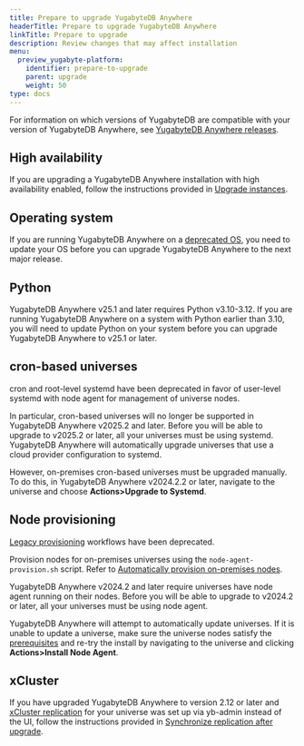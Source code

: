 ```yaml
---
title: Prepare to upgrade YugabyteDB Anywhere
headerTitle: Prepare to upgrade YugabyteDB Anywhere
linkTitle: Prepare to upgrade
description: Review changes that may affect installation
menu:
  preview_yugabyte-platform:
    identifier: prepare-to-upgrade
    parent: upgrade
    weight: 50
type: docs
---
```


For information on which versions of YugabyteDB are compatible with your version of YugabyteDB Anywhere, see [YugabyteDB Anywhere releases](/preview/releases/yba-releases/).

## High availability

If you are upgrading a YugabyteDB Anywhere installation with high availability enabled, follow the instructions provided in [Upgrade instances](../../administer-yugabyte-platform/high-availability/#upgrade-instances).

## Operating system

If you are running YugabyteDB Anywhere on a [deprecated OS](../../../reference/configuration/operating-systems/), you need to update your OS before you can upgrade YugabyteDB Anywhere to the next major release.

## Python

YugabyteDB Anywhere v25.1 and later requires Python v3.10-3.12. If you are running YugabyteDB Anywhere on a system with Python earlier than 3.10, you will need to update Python on your system before you can upgrade YugabyteDB Anywhere to v25.1 or later.

## cron-based universes

cron and root-level systemd have been deprecated in favor of user-level systemd with node agent for management of universe nodes.

In particular, cron-based universes will no longer be supported in YugabyteDB Anywhere v2025.2 and later. Before you will be able to upgrade to v2025.2 or later, all your universes must be using systemd. YugabyteDB Anywhere will automatically upgrade universes that use a cloud provider configuration to systemd.

However, on-premises cron-based universes must be upgraded manually. To do this, in YugabyteDB Anywhere v2024.2.2 or later, navigate to the universe and choose **Actions>Upgrade to Systemd**.

## Node provisioning

[Legacy provisioning](../../prepare/server-nodes-software/software-on-prem-legacy/) workflows have been deprecated.

Provision nodes for on-premises universes using the `node-agent-provision.sh` script. Refer to [Automatically provision on-premises nodes](../../prepare/server-nodes-software/software-on-prem/).

YugabyteDB Anywhere v2024.2 and later require universes have node agent running on their nodes. Before you will be able to upgrade to v2024.2 or later, all your universes must be using node agent.

YugabyteDB Anywhere will attempt to automatically update universes. If it is unable to update a universe, make sure the universe nodes satisfy the [prerequisites](../../prepare/server-nodes-software/) and re-try the install by navigating to the universe and clicking **Actions>Install Node Agent**.

## xCluster

If you have upgraded YugabyteDB Anywhere to version 2.12 or later and [xCluster replication](../../../explore/going-beyond-sql/asynchronous-replication-ysql/) for your universe was set up via yb-admin instead of the UI, follow the instructions provided in [Synchronize replication after upgrade](../upgrade-yp-xcluster-ybadmin/).
